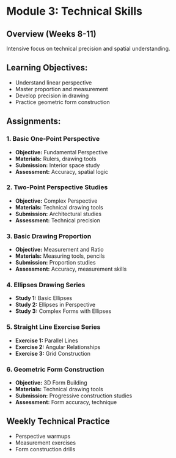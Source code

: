 # Module 3: Technical Skills

## Overview (Weeks 8-11)
Intensive focus on technical precision and spatial understanding.

## Learning Objectives:
- Understand linear perspective
- Master proportion and measurement
- Develop precision in drawing
- Practice geometric form construction

## Assignments:

### 1. Basic One-Point Perspective
- **Objective:** Fundamental Perspective
- **Materials:** Rulers, drawing tools
- **Submission:** Interior space study
- **Assessment:** Accuracy, spatial logic

### 2. Two-Point Perspective Studies
- **Objective:** Complex Perspective
- **Materials:** Technical drawing tools
- **Submission:** Architectural studies
- **Assessment:** Technical precision

### 3. Basic Drawing Proportion
- **Objective:** Measurement and Ratio
- **Materials:** Measuring tools, pencils
- **Submission:** Proportion studies
- **Assessment:** Accuracy, measurement skills

### 4. Ellipses Drawing Series
- **Study 1:** Basic Ellipses
- **Study 2:** Ellipses in Perspective
- **Study 3:** Complex Forms with Ellipses

### 5. Straight Line Exercise Series
- **Exercise 1:** Parallel Lines
- **Exercise 2:** Angular Relationships
- **Exercise 3:** Grid Construction

### 6. Geometric Form Construction
- **Objective:** 3D Form Building
- **Materials:** Technical drawing tools
- **Submission:** Progressive construction studies
- **Assessment:** Form accuracy, technique

## Weekly Technical Practice
- Perspective warmups
- Measurement exercises
- Form construction drills